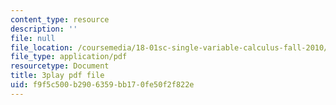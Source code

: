 ```yaml
---
content_type: resource
description: ''
file: null
file_location: /coursemedia/18-01sc-single-variable-calculus-fall-2010/f9f5c500b2906359bb170fe50f2f822e_KhwQKE_tld0.pdf
file_type: application/pdf
resourcetype: Document
title: 3play pdf file
uid: f9f5c500-b290-6359-bb17-0fe50f2f822e
---
```

